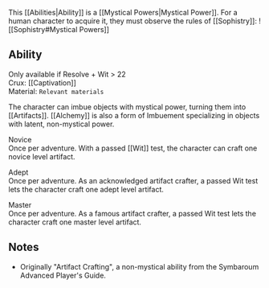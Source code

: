 This [[Abilities|Ability]] is a [[Mystical Powers|Mystical Power]]. For a human character to acquire it, they must observe the rules of [[Sophistry]]:
![[Sophistry#Mystical Powers]]
## Ability
Only available if Resolve + Wit > 22<br>Crux: [[Captivation]]<br>Material: `Relevant materials`

The character can imbue objects with mystical power, turning them into [[Artifacts]]. [[Alchemy]] is also a form of Imbuement specializing in objects with latent, non-mystical power.

Novice<br>Once per adventure. With a passed [[Wit]] test, the character can craft one novice level artifact.

Adept<br>Once per adventure. As an acknowledged artifact crafter, a passed Wit test lets the character craft one adept level artifact.

Master<br>Once per adventure. As a famous artifact crafter, a passed Wit test lets the character craft one master level artifact.
## Notes
* Originally "Artifact Crafting", a non-mystical ability from the Symbaroum Advanced Player's Guide.